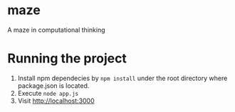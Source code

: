 # maze
A maze in computational thinking

# Running the project
1. Install npm dependecies by `npm install` under the root directory where package.json is located.
2. Execute `node app.js`
3. Visit [http://localhost:3000](http://localhost:3000)
